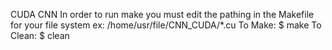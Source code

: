 CUDA CNN
    In order to run make you must edit the pathing in the Makefile for your file system
    ex: /home/usr/file/CNN_CUDA/*.cu
To Make:
    $ make
To Clean:
    $ clean
